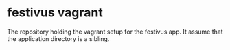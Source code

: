 festivus vagrant
================

The repository holding the vagrant setup for the festivus app. It assume that the application directory is a sibling.
